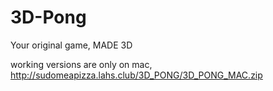 # 3D-Pong
Your original game, MADE 3D

working versions are only on mac, http://sudomeapizza.lahs.club/3D_PONG/3D_PONG_MAC.zip
